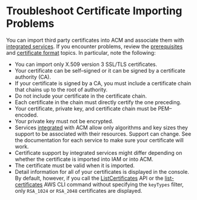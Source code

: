 # Troubleshoot Certificate Importing Problems<a name="troubleshoot-import"></a>

You can import third party certificates into ACM and associate them with [integrated services](https://docs.aws.amazon.com/acm/latest/userguide/acm-services.html.html)\. If you encounter problems, review the [prerequisites](https://docs.aws.amazon.com/acm/latest/userguide/import-certificate-prerequisites.html) and [certificate format](https://docs.aws.amazon.com/acm/latest/userguide/import-certificate-format.html) topics\. In particular, note the following: 
+  You can import only X\.509 version 3 SSL/TLS certificates\. 
+  Your certificate can be self–signed or it can be signed by a certificate authority \(CA\)\. 
+  If your certificate is signed by a CA, you must include a certificate chain that chains up to the root of authority\. 
+  Do not include your certificate in the certificate chain\. 
+  Each certificate in the chain must directly certify the one preceding\. 
+  Your certificate, private key, and certificate chain must be PEM–encoded\. 
+  Your private key must not be encrypted\. 
+  Services [integrated](https://docs.aws.amazon.com/acm/latest/userguide/acm-services.html) with ACM allow only algorithms and key sizes they support to be associated with their resources\. Support can change\. See the documentation for each service to make sure your certificate will work\. 
+ Certificate support by integrated services might differ depending on whether the certificate is imported into IAM or into ACM\. 
+  The certificate must be valid when it is imported\. 
+  Detail information for all of your certificates is displayed in the console\. By default, however, if you call the [ListCertificates](https://docs.aws.amazon.com/acm/latest/APIReference/API_ListCertificates.html) API or the [list\-certificates](https://docs.aws.amazon.com/cli/latest/reference/acm/list-certificates.html) AWS CLI command without specifying the `keyTypes` filter, only `RSA_1024` or `RSA_2048` certificates are displayed\. 